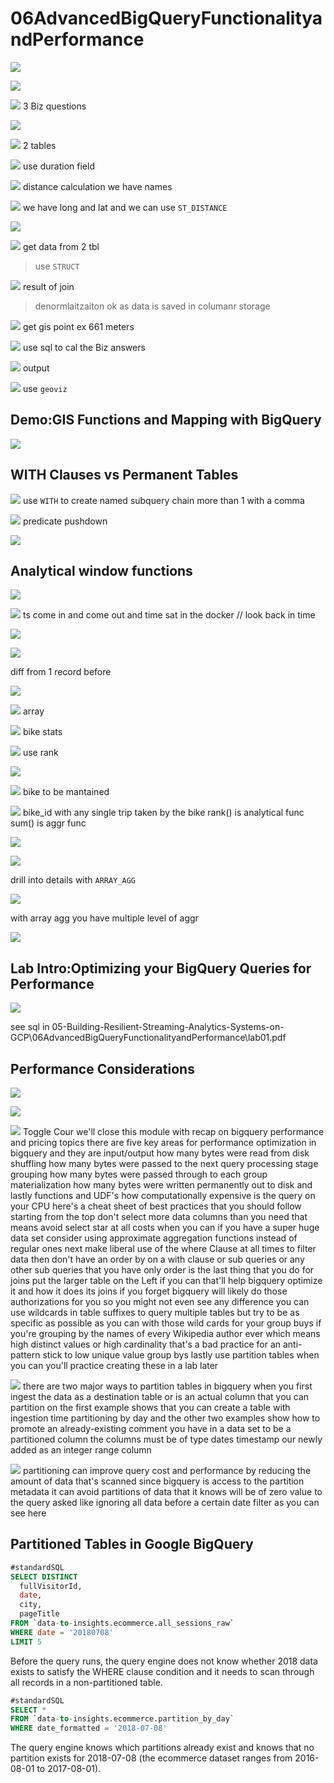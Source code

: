 # 06AdvancedBigQueryFunctionalityandPerformance

![](2020-12-07-18-29-46.png)

![](2020-12-07-18-30-37.png)

![](2020-12-07-18-31-45.png)
3 Biz questions 

![](2020-12-07-18-32-13.png)

![](2020-12-07-18-32-18.png)
2 tables

![](2020-12-07-18-32-37.png)
use duration field

![](2020-12-07-18-32-56.png)
distance calculation
we have names 

![](2020-12-07-18-33-11.png)
we have long and lat and we can use `ST_DISTANCE`

![](2020-12-07-18-35-50.png)

![](2020-12-07-18-36-40.png)
get data from 2 tbl
> use `STRUCT`

![](2020-12-07-18-37-18.png)
result of join 
> denormlaitzaiton
ok as data is saved in columanr storage

![](2020-12-07-18-37-58.png)
get gis point
ex
661 meters


![](2020-12-07-18-38-23.png)
use sql to cal the Biz answers

![](2020-12-07-18-39-03.png)
output

![](2020-12-07-18-39-37.png)
use `geoviz`

## Demo:GIS Functions and Mapping with BigQuery

![](2020-12-07-18-40-08.png)

## WITH Clauses vs Permanent Tables

![](2020-12-07-18-41-19.png)
use `WITH` to create named subquery
chain more than 1 with a comma

![](2020-12-07-18-42-38.png)
predicate pushdown

![](2020-12-07-18-43-31.png)

## Analytical window functions

![](2020-12-07-18-44-05.png)


![](2020-12-07-18-44-19.png)
ts come in and come out and time sat in the docker
// look back in time 

![](2020-12-07-18-45-02.png)

![](2020-12-07-18-45-30.png)

diff from 1 record before

![](2020-12-07-18-46-16.png)

![](2020-12-07-18-47-02.png)
array

![](2020-12-07-18-47-10.png)
bike stats

![](2020-12-07-18-47-24.png)
use rank

![](2020-12-07-18-47-52.png)

![](2020-12-07-18-48-28.png)
bike to be mantained

![](2020-12-07-18-50-11.png)
bike_id with any single trip taken by the bike
rank() is analytical func
sum() is aggr func

![](2020-12-07-18-52-37.png)

![](2020-12-07-18-53-42.png)

drill into details with `ARRAY_AGG`

![](2020-12-07-18-54-16.png)

with array agg you have multiple level of aggr

![](2020-12-07-18-54-27.png)

## Lab Intro:Optimizing your BigQuery Queries for Performance

![](2020-12-07-18-55-34.png)


see sql in 
05-Building-Resilient-Streaming-Analytics-Systems-on-GCP\06AdvancedBigQueryFunctionalityandPerformance\lab01.pdf

## Performance Considerations

![](2020-12-07-19-08-18.png)

![](2020-12-07-19-08-46.png)

![](2020-12-07-19-10-21.png)
Toggle Cour we'll close this module with recap on  bigquery performance and pricing topics  there are five key areas for performance  optimization in bigquery and they are  input/output how many bytes were read  from disk shuffling how many bytes were  passed to the next query processing  stage grouping how many bytes were  passed through to each group  materialization how many bytes were  written permanently out to disk and  lastly functions and UDF's  how computationally expensive is the  query on your CPU here's a cheat sheet  of best practices that you should follow  starting from the top don't select more  data columns than you need that means  avoid select star at all costs when you  can if you have a super huge data set  consider using approximate aggregation  functions instead of regular ones  next make liberal use of the where  Clause at all times to filter data then  don't have an order by on a with clause  or sub queries or any other sub queries  that you have only order is the last  thing that you do for joins put the  larger table on the Left if you can  that'll help bigquery optimize it and  how it does its joins if you forget  bigquery will likely do those  authorizations for you so you might not  even see any difference you can use  wildcards in table suffixes to query  multiple tables but try to be as  specific as possible as you can with  those wild cards for your group buys if  you're grouping by the names of every  Wikipedia author ever which means high  distinct values or high cardinality  that's a bad practice for an  anti-pattern stick to low unique value  group bys lastly use partition tables  when you can you'll practice creating  these in a lab later 

![](2020-12-07-19-11-02.png)
there are two major  ways to partition tables in bigquery  when you first ingest the data as a  destination table or is an actual column  that you can partition on the first  example shows that you can create a  table with ingestion time partitioning  by day  and the other two examples show how to  promote an already-existing comment you  have in a data set to be a partitioned  column the columns must be of type dates  timestamp our newly added as an integer  range column 



![](2020-12-07-19-11-14.png)
partitioning can improve  query cost and performance by reducing  the amount of data that's scanned since  bigquery is access to the partition  metadata it can avoid partitions of data  that it knows will be of zero value to  the query asked like ignoring all data  before a certain date filter as you can  see here   


## Partitioned Tables in Google BigQuery


```sql
#standardSQL
SELECT DISTINCT
  fullVisitorId,
  date,
  city,
  pageTitle
FROM `data-to-insights.ecommerce.all_sessions_raw`
WHERE date = '20180708'
LIMIT 5
```

Before the query runs, the query engine does not know whether 2018 data exists to satisfy the WHERE clause condition and it needs to scan through all records in a non-partitioned table.


```sql
#standardSQL
SELECT *
FROM `data-to-insights.ecommerce.partition_by_day`
WHERE date_formatted = '2018-07-08'
```

The query engine knows which partitions already exist and knows that no partition exists for 2018-07-08 (the ecommerce dataset ranges from 2016-08-01 to 2017-08-01).

